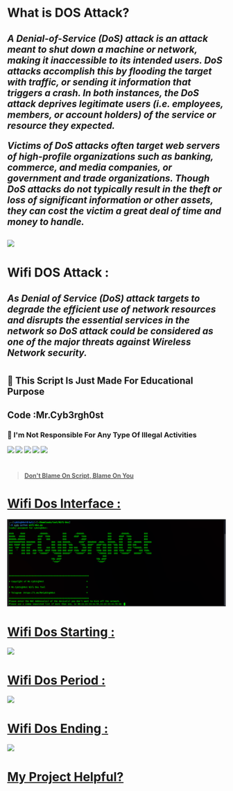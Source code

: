 <h1><b> What is DOS Attack? <b></h1>
<h2><i>A Denial-of-Service (DoS) attack is an attack meant to shut down a machine or network, making it inaccessible to its intended users. DoS attacks accomplish this by flooding the target with traffic, or sending it information that triggers a crash. In both instances, the DoS attack deprives legitimate users (i.e. employees, members, or account holders) of the service or resource they expected.

Victims of DoS attacks often target web servers of high-profile organizations such as banking, commerce, and media companies, or government and trade organizations. Though DoS attacks do not typically result in the theft or loss of significant information or other assets, they can cost the victim a great deal of time and money to handle.
</i></h2>

##
  
<img src="https://spanning.com/wp-content/uploads/2020/06/denial-of-service-attack-example.png">

#

<h1><b>Wifi DOS Attack :</b></h1>
<h2><i> As Denial of Service (DoS) attack targets to degrade the efficient use of network resources and disrupts the essential services in the network so DoS attack could be considered as one of the major threats against Wireless Network security.</i></h2>

#
<h2><b> 🔴 This Script Is Just Made For Educational Purpose</b></h2>
<h2><p>Code :Mr.Cyb3rgh0st </h2>
<h3><b> 🔴 I'm Not Responsible For Any Type Of Illegal Activities</b></h3>


<img src="https://img.shields.io/badge/Python-3.10.5-blue"> <img src="https://img.shields.io/badge/Status-Beta-orange"> <img src="https://img.shields.io/badge/FinalVersion-red"> <img src="https://img.shields.io/badge/Licence-MIT-yellowgreen"> <a href="https://taguar258.github.io/Raven-Storm/INSTALLATION"> <img src="https://img.shields.io/badge/Build To Learn-red">

#
> Don't Blame On Script, Blame On You
#
# Wifi Dos Interface :
<img src="https://raw.githubusercontent.com/Mr-Cyb3rgh0st/Wifi-Dos/main/wifi-dos.png">

#
# Wifi Dos Starting :
<img src="https://github.com/R3DHULK/target-wifi/blob/main/deauth-starting.png?raw=true">

# 
# Wifi Dos Period :
<img src="https://github.com/R3DHULK/target-wifi/blob/main/deauthing-period.png?raw=true">

#
# Wifi Dos Ending :
<img src="https://github.com/R3DHULK/target-wifi/blob/main/wifi_dos_final(end).png?raw=true">

#
# My Project Helpful?

